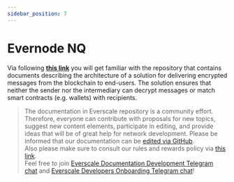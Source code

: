 ```yaml
---
sidebar_position: 7
---
```


# Evernode NQ

Via following [**this link**](https://github.com/tonlabs/Evernode-NQ) you will get familiar with the repository that contains documents describing the architecture of a solution for delivering encrypted messages from the blockchain to end-users. The solution ensures that neither the sender nor the intermediary can decrypt messages or match smart contracts (e.g. wallets) with recipients.

>  The documentation in Everscale repository is a community effort. Therefore, everyone can contribute with proposals for new topics, suggest new content elements, participate in editing, and provide ideas that will be of great help for network development.
Please be informed that our documentation can be [edited via GitHub](https://github.com/everscale-org/docs/issues).  
  Also please make sure to consult our rules and rewards policy via [this link](https://docs.everscale.network/contribute/hot-streams/documentations).  
  Feel free to join [Everscale Documentation Development Telegram chat](https://t.me/+C2IpQXWZtCwxYzEy) and [Everscale Developers Onboarding Telegram chat](https://t.me/+Vca1Gs6uPzIyNWVi)!